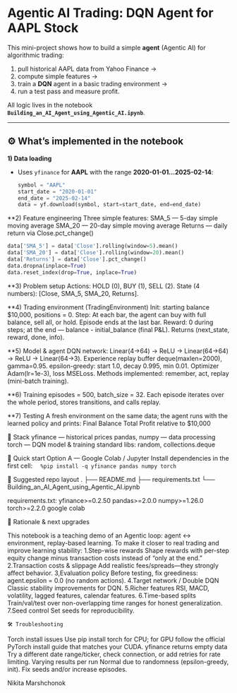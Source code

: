 # Agentic AI Trading: DQN Agent for AAPL Stock

This mini-project shows how to build a simple **agent** (Agentic AI) for algorithmic trading:
1) pull historical AAPL data from Yahoo Finance →  
2) compute simple features →  
3) train a **DQN** agent in a basic trading environment →  
4) run a test pass and measure profit.

All logic lives in the notebook **`Building_an_AI_Agent_using_Agentic_AI.ipynb`**.

---

## ⚙️ What’s implemented in the notebook

**1) Data loading**
- Uses `yfinance` for **AAPL** with the range **2020-01-01…2025-02-14**:
  ```python
  symbol = "AAPL"
  start_date = "2020-01-01"
  end_date = "2025-02-14"
  data = yf.download(symbol, start=start_date, end=end_date)
**2) Feature engineering
Three simple features:
  SMA_5 — 5-day simple moving average
  SMA_20 — 20-day simple moving average
  Returns — daily return via Close.pct_change()
  ```python
  data['SMA_5'] = data['Close'].rolling(window=5).mean()
  data['SMA_20'] = data['Close'].rolling(window=20).mean()
  data['Returns'] = data['Close'].pct_change()
  data.dropna(inplace=True)
  data.reset_index(drop=True, inplace=True)
  ```
**3) Problem setup
  Actions: HOLD (0), BUY (1), SELL (2).
  State (4 numbers): [Close, SMA_5, SMA_20, Returns].


**4) Trading environment (TradingEnvironment)
  Init: starting balance $10,000, positions = 0.
  Step:
    At each bar, the agent can buy with full balance, sell all, or hold.
    Episode ends at the last bar.
    Reward: 0 during steps; at the end — balance - initial_balance (final P&L).
    Returns (next_state, reward, done, info).


**5) Model & agent
  DQN network: Linear(4→64) → ReLU → Linear(64→64) → ReLU → Linear(64→3).
  Experience replay buffer deque(maxlen=2000), gamma=0.95.
  epsilon-greedy: start 1.0, decay 0.995, min 0.01. 
  Optimizer Adam(lr=1e-3), loss MSELoss.
  Methods implemented: remember, act, replay (mini-batch training).

**6) Training
  episodes = 500, batch_size = 32.
  Each episode iterates over the whole period, stores transitions, and calls replay.

**7) Testing
  A fresh environment on the same data; the agent runs with the learned policy and prints:
  Final Balance
  Total Profit relative to $10,000

🧩 Stack
  yfinance — historical prices
  pandas, numpy — data processing
  torch — DQN model & training
  standard libs: random, collections.deque


🚀 Quick start
Option A — Google Colab / Jupyter
Install dependencies in the first cell:
```  %pip install -q yfinance pandas numpy torch```

📁 Suggested repo layout
  .
  ├── README.md
  ├── requirements.txt
  └── Building_an_AI_Agent_using_Agentic_AI.ipynb

requirements.txt:
  yfinance>=0.2.50
  pandas>=2.0.0
  numpy>=1.26.0
  torch>=2.2.0
  google colab



  🧠 Rationale & next upgrades

This notebook is a teaching demo of an Agentic loop: agent ↔ environment, replay-based learning. To make it closer to real trading and improve learning stability:
  1.Step-wise rewards
    Shape rewards with per-step equity change minus transaction costs instead of “only at the end.”
  2.Transaction costs & slippage
    Add realistic fees/spreads—they strongly affect behavior.
  3,Evaluation policy
    Before testing, fix greediness: agent.epsilon = 0.0 (no random actions).
  4.Target network / Double DQN
    Classic stability improvements for DQN.
  5.Richer features
    RSI, MACD, volatility, lagged features, calendar features.
  6.Time-based splits
    Train/val/test over non-overlapping time ranges for honest generalization.
  7.Seed control
    Set seeds for reproducibility.

    🛠 Troubleshooting

Torch install issues
  Use pip install torch for CPU; for GPU follow the official PyTorch install guide that matches your CUDA.
  yfinance returns empty data
  Try a different date range/ticker, check connection, or add retries for rate limiting.
  Varying results per run
  Normal due to randomness (epsilon-greedy, init). Fix seeds and/or increase episodes.


Nikita Marshchonok
